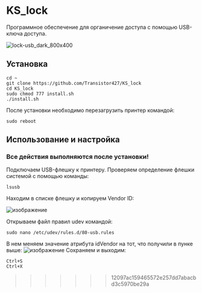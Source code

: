 # KS_lock
Программное обеспечение для органичение доступа с помощью USB-ключа доступа.

![lock-usb_dark_800x400](https://github.com/Transistor427/KS_lock/assets/47721986/9bcf4967-dabc-4db0-aa6f-c628bd3e4d17)


## Установка
```
cd ~
git clone https://github.com/Transistor427/KS_lock
cd KS_lock
sudo chmod 777 install.sh
./install.sh
```

После установки необходимо перезагрузить принтер командой:
```
sudo reboot
```

## Использование и настройка
### Все действия выполняются после установки!
Подключаем USB-флешку к принтеру.
Проверяем определение флешки системой с помощью команды:
```
lsusb
```
Находим в списке флешку и копируем Vendor ID:

![изображение](https://github.com/Transistor427/KS_lock/assets/47721986/c8ed4bc6-f735-4529-aac4-5db55e29d321)

Открываем файл правил udev командой:
```
sudo nano /etc/udev/rules.d/80-usb.rules
```
В нем меняем значение атрибута idVendor на тот, что получили в пунке выше:
![изображение](https://github.com/Transistor427/KS_lock/assets/47721986/5242553c-37ad-4cc7-bcf2-00a23d0ebed0)
Сохраняем и выходим:
```
Ctrl+S
Ctrl+X
```
>>>>>>> 12097ac159465572e257dd7abacbd3c5970be29a
